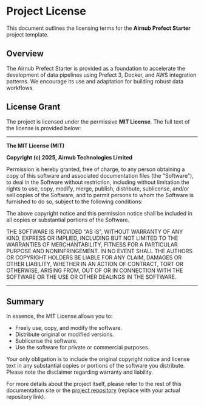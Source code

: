 # Project License

This document outlines the licensing terms for the **Airnub Prefect Starter** project template.

## Overview

The Airnub Prefect Starter is provided as a foundation to accelerate the development of data pipelines using Prefect 3, Docker, and AWS integration patterns. We encourage its use and adaptation for building robust data workflows.

## License Grant

The project is licensed under the permissive **MIT License**. The full text of the license is provided below:

---

**The MIT License (MIT)**

**Copyright (c) 2025, Airnub Technologies Limited**

Permission is hereby granted, free of charge, to any person obtaining a copy of this software and associated documentation files (the "Software"), to deal in the Software without restriction, including without limitation the rights to use, copy, modify, merge, publish, distribute, sublicense, and/or sell copies of the Software, and to permit persons to whom the Software is furnished to do so, subject to the following conditions:

The above copyright notice and this permission notice shall be included in all copies or substantial portions of the Software.

THE SOFTWARE IS PROVIDED "AS IS", WITHOUT WARRANTY OF ANY KIND, EXPRESS OR IMPLIED, INCLUDING BUT NOT LIMITED TO THE WARRANTIES OF MERCHANTABILITY, FITNESS FOR A PARTICULAR PURPOSE AND NONINFRINGEMENT. IN NO EVENT SHALL THE AUTHORS OR COPYRIGHT HOLDERS BE LIABLE FOR ANY CLAIM, DAMAGES OR OTHER LIABILITY, WHETHER IN AN ACTION OF CONTRACT, TORT OR OTHERWISE, ARISING FROM, OUT OF OR IN CONNECTION WITH THE SOFTWARE OR THE USE OR OTHER DEALINGS IN THE SOFTWARE.

---

## Summary

In essence, the MIT License allows you to:

* Freely use, copy, and modify the software.
* Distribute original or modified versions.
* Sublicense the software.
* Use the software for private or commercial purposes.

Your only obligation is to include the original copyright notice and license text in any substantial copies or portions of the software you distribute. Please note the disclaimer regarding warranty and liability.

For more details about the project itself, please refer to the rest of this documentation site or the [project repository](https://github.com/airnub/airnub-prefect-starter) (replace with your actual repository link).